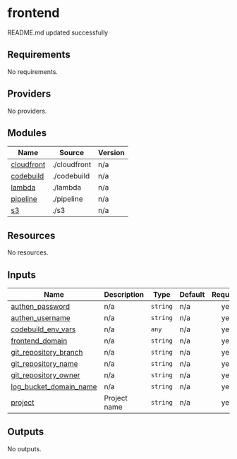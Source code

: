 # frontend

<!-- BEGINNING OF PRE-COMMIT-TERRAFORM DOCS HOOK -->
README.md updated successfully
<!-- END OF PRE-COMMIT-TERRAFORM DOCS HOOK -->

<!-- BEGIN_TF_DOCS -->
## Requirements

No requirements.

## Providers

No providers.

## Modules

| Name | Source | Version |
|------|--------|---------|
| <a name="module_cloudfront"></a> [cloudfront](#module\_cloudfront) | ./cloudfront | n/a |
| <a name="module_codebuild"></a> [codebuild](#module\_codebuild) | ./codebuild | n/a |
| <a name="module_lambda"></a> [lambda](#module\_lambda) | ./lambda | n/a |
| <a name="module_pipeline"></a> [pipeline](#module\_pipeline) | ./pipeline | n/a |
| <a name="module_s3"></a> [s3](#module\_s3) | ./s3 | n/a |

## Resources

No resources.

## Inputs

| Name | Description | Type | Default | Required |
|------|-------------|------|---------|:--------:|
| <a name="input_authen_password"></a> [authen\_password](#input\_authen\_password) | n/a | `string` | n/a | yes |
| <a name="input_authen_username"></a> [authen\_username](#input\_authen\_username) | n/a | `string` | n/a | yes |
| <a name="input_codebuild_env_vars"></a> [codebuild\_env\_vars](#input\_codebuild\_env\_vars) | n/a | `any` | n/a | yes |
| <a name="input_frontend_domain"></a> [frontend\_domain](#input\_frontend\_domain) | n/a | `string` | n/a | yes |
| <a name="input_git_repository_branch"></a> [git\_repository\_branch](#input\_git\_repository\_branch) | n/a | `string` | n/a | yes |
| <a name="input_git_repository_name"></a> [git\_repository\_name](#input\_git\_repository\_name) | n/a | `string` | n/a | yes |
| <a name="input_git_repository_owner"></a> [git\_repository\_owner](#input\_git\_repository\_owner) | n/a | `string` | n/a | yes |
| <a name="input_log_bucket_domain_name"></a> [log\_bucket\_domain\_name](#input\_log\_bucket\_domain\_name) | n/a | `string` | n/a | yes |
| <a name="input_project"></a> [project](#input\_project) | Project name | `string` | n/a | yes |

## Outputs

No outputs.
<!-- END_TF_DOCS -->

